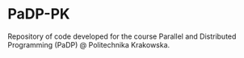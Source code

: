 # PaDP-PK
Repository of code developed for the course Parallel and Distributed Programming (PaDP) @ Politechnika Krakowska. 
